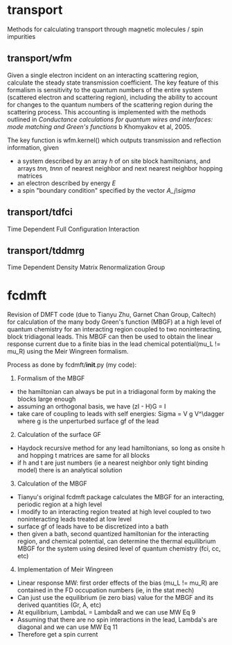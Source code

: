 # transport
Methods for calculating transport through magnetic molecules / spin impurities

## transport/wfm
Given a single electron incident on an interacting scattering region, calculate the steady state transmission coefficient. The key feature of this formalism is sensitivity to the quantum numbers of the entire system (scattered electron and scattering region), including the ability to account for changes to the quantum numbers of the scattering region during the scattering process. This accounting is implemented with the methods outlined in *Conductance calculations for quantum wires and interfaces: mode matching and Green's functions* b Khomyakov et al, 2005.

The key function is wfm.kernel() which outputs transmission and reflection information, given
- a system described by an array *h* of on site block hamiltonians, and arrays *tnn, tnnn* of nearest neighbor and next nearest neighbor hopping matrices
- an electron described by energy *E*
- a spin "boundary condition" specified by the vector *A_j\sigma*

## transport/tdfci
Time Dependent Full Configuration Interaction

## transport/tddmrg
Time Dependent Density Matrix Renormalization Group

# fcdmft
Revision of DMFT code (due to Tianyu Zhu, Garnet Chan Group, Caltech) for calculation of the many body Green's function (MBGF) at a high level of quantum chemistry for an interacting region coupled to two noninteracting, block tridiagonal leads. This MBGF can then be used to obtain the linear response current due to a finite bias in the lead chemical potential(mu_L != mu_R) using the Meir Wingreen formalism.

Process as done by fcdmft/__init__.py (my code):
1. Formalism of the MBGF
- the hamiltonian can always be put in a tridiagonal form by making the blocks large enough
- assuming an orthogonal basis, we have (zI - H)G = I
- take care of coupling to leads with self energies: Sigma = V g V^\dagger where g is the unperturbed surface gf of the lead
2. Calculation of the surface GF
- Haydock recursive method for any lead hamiltonians, so long as onsite h and hopping t matrices are same for all blocks
- if h and t are just numbers (ie a nearest neighbor only tight binding model) there is an analytical solution
3. Calculation of the MBGF
- Tianyu's original fcdmft package calculates the MBGF for an interacting, periodic region at a high level
- I modify to an interacting region treated at high level coupled to two noninteracting leads treated at low level
- surface gf of leads have to be discretized into a bath
- then given a bath, second quantized hamiltonian for the interacting region, and chemical potential, can determine the thermal equilibrium MBGF for the system using desired level of quantum chemistry (fci, cc, etc)
4. Implementation of Meir Wingreen
- Linear response MW: first order effects of the bias (mu_L != mu_R) are contained in the FD occupation numbers (ie, in the stat mech)
- Can just use the equilibrium (ie zero bias) value for the MBGF and its derived quantities (Gr, A, etc)
- At equilibrium, LambdaL = LambdaR and we can use MW Eq 9
- Assuming that there are no spin interactions in the lead, Lambda's are diagonal and we can use MW Eq 11
- Therefore get a spin current
